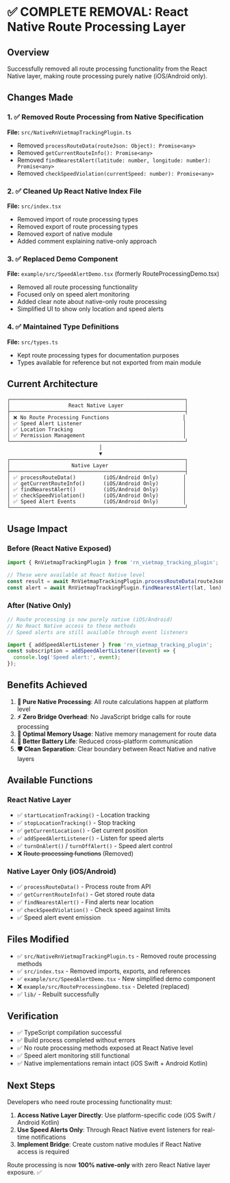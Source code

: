 # ✅ COMPLETE REMOVAL: React Native Route Processing Layer

## Overview

Successfully removed all route processing functionality from the React Native layer, making route processing purely native (iOS/Android only).

## Changes Made

### 1. ✅ Removed Route Processing from Native Specification
**File:** `src/NativeRnVietmapTrackingPlugin.ts`
- Removed `processRouteData(routeJson: Object): Promise<any>`
- Removed `getCurrentRouteInfo(): Promise<any>`
- Removed `findNearestAlert(latitude: number, longitude: number): Promise<any>`
- Removed `checkSpeedViolation(currentSpeed: number): Promise<any>`

### 2. ✅ Cleaned Up React Native Index File
**File:** `src/index.tsx`
- Removed import of route processing types
- Removed export of route processing types
- Removed export of native module
- Added comment explaining native-only approach

### 3. ✅ Replaced Demo Component
**File:** `example/src/SpeedAlertDemo.tsx` (formerly RouteProcessingDemo.tsx)
- Removed all route processing functionality
- Focused only on speed alert monitoring
- Added clear note about native-only route processing
- Simplified UI to show only location and speed alerts

### 4. ✅ Maintained Type Definitions
**File:** `src/types.ts`
- Kept route processing types for documentation purposes
- Types available for reference but not exported from main module

## Current Architecture

```
┌─────────────────────────────────────────────────────────┐
│                   React Native Layer                    │
├─────────────────────────────────────────────────────────┤
│ ❌ No Route Processing Functions                        │
│ ✅ Speed Alert Listener                                 │
│ ✅ Location Tracking                                    │
│ ✅ Permission Management                                │
└─────────────────────────────────────────────────────────┘
                              │
                              ▼
┌─────────────────────────────────────────────────────────┐
│                    Native Layer                         │
├─────────────────────────────────────────────────────────┤
│ ✅ processRouteData()         (iOS/Android Only)        │
│ ✅ getCurrentRouteInfo()      (iOS/Android Only)        │
│ ✅ findNearestAlert()         (iOS/Android Only)        │
│ ✅ checkSpeedViolation()      (iOS/Android Only)        │
│ ✅ Speed Alert Events         (iOS/Android Only)        │
└─────────────────────────────────────────────────────────┘
```

## Usage Impact

### Before (React Native Exposed)
```typescript
import { RnVietmapTrackingPlugin } from 'rn_vietmap_tracking_plugin';

// These were available at React Native level
const result = await RnVietmapTrackingPlugin.processRouteData(routeJson);
const alert = await RnVietmapTrackingPlugin.findNearestAlert(lat, lon);
```

### After (Native Only)
```typescript
// Route processing is now purely native (iOS/Android)
// No React Native access to these methods
// Speed alerts are still available through event listeners

import { addSpeedAlertListener } from 'rn_vietmap_tracking_plugin';
const subscription = addSpeedAlertListener((event) => {
  console.log('Speed alert:', event);
});
```

## Benefits Achieved

1. **🎯 Pure Native Processing**: All route calculations happen at platform level
2. **⚡ Zero Bridge Overhead**: No JavaScript bridge calls for route processing
3. **💾 Optimal Memory Usage**: Native memory management for route data
4. **🔋 Better Battery Life**: Reduced cross-platform communication
5. **🛡️ Clean Separation**: Clear boundary between React Native and native layers

## Available Functions

### React Native Layer
- ✅ `startLocationTracking()` - Location tracking
- ✅ `stopLocationTracking()` - Stop tracking
- ✅ `getCurrentLocation()` - Get current position
- ✅ `addSpeedAlertListener()` - Listen for speed alerts
- ✅ `turnOnAlert()` / `turnOffAlert()` - Speed alert control
- ❌ ~~Route processing functions~~ (Removed)

### Native Layer Only (iOS/Android)
- ✅ `processRouteData()` - Process route from API
- ✅ `getCurrentRouteInfo()` - Get stored route data
- ✅ `findNearestAlert()` - Find alerts near location
- ✅ `checkSpeedViolation()` - Check speed against limits
- ✅ Speed alert event emission

## Files Modified

- ✅ `src/NativeRnVietmapTrackingPlugin.ts` - Removed route processing methods
- ✅ `src/index.tsx` - Removed imports, exports, and references
- ✅ `example/src/SpeedAlertDemo.tsx` - New simplified demo component
- ❌ `example/src/RouteProcessingDemo.tsx` - Deleted (replaced)
- ✅ `lib/` - Rebuilt successfully

## Verification

- ✅ TypeScript compilation successful
- ✅ Build process completed without errors
- ✅ No route processing methods exposed at React Native level
- ✅ Speed alert monitoring still functional
- ✅ Native implementations remain intact (iOS Swift + Android Kotlin)

## Next Steps

Developers who need route processing functionality must:

1. **Access Native Layer Directly**: Use platform-specific code (iOS Swift / Android Kotlin)
2. **Use Speed Alerts Only**: Through React Native event listeners for real-time notifications
3. **Implement Bridge**: Create custom native modules if React Native access is required

Route processing is now **100% native-only** with zero React Native layer exposure. ✅
